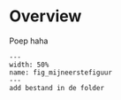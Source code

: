 # Overview

Poep haha
``` {figure} book/figures/Schermafbeelding2024-09-26085743.png
---
width: 50%
name: fig_mijneerstefiguur
---
add bestand in de folder
```